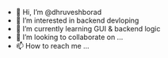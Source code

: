 - 👋 Hi, I’m @dhruveshborad
- 👀 I’m interested in backend devloping
- 🌱 I’m currently learning GUI & backend logic
- 💞️ I’m looking to collaborate on ...
- 📫 How to reach me ...

<!---
dhruveshborad/dhruveshborad is a ✨ special ✨ repository because its `README.md` (this file) appears on your GitHub profile.
You can click the Preview link to take a look at your changes.
--->

